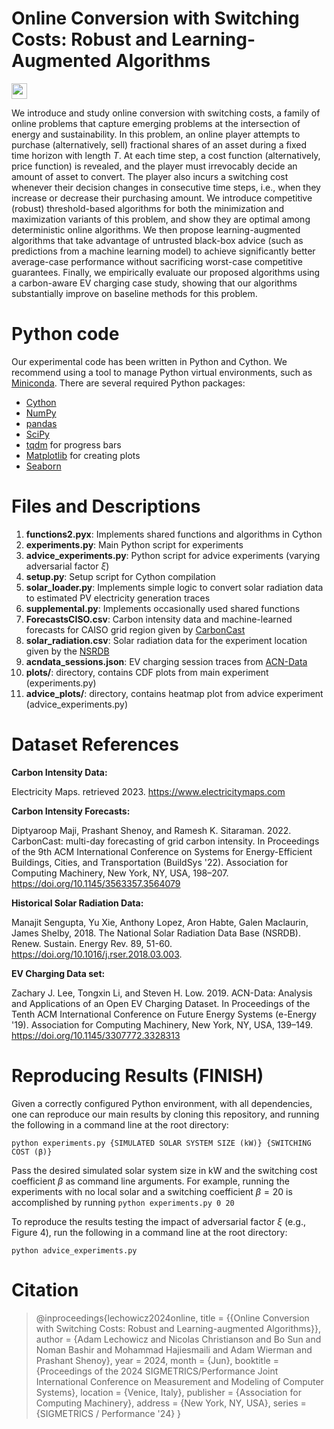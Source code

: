 # Online Conversion with Switching Costs: Robust and Learning-Augmented Algorithms

[<img src="https://img.shields.io/badge/Full%20Paper-2310.20598-B31B1B.svg?style=flat-square&logo=arxiv" height="25">](https://arxiv.org/abs/2310.20598)

We introduce and study online conversion with switching costs, a family of online problems that capture emerging problems at the intersection of energy and sustainability. In this problem, an online player attempts to purchase (alternatively, sell) fractional shares of an asset during a fixed time horizon with length $T$. At each time step, a cost function (alternatively, price function) is revealed, and the player must irrevocably decide an amount of asset to convert. The player also incurs a switching cost whenever their decision changes in consecutive time steps, i.e., when they increase or decrease their purchasing amount. We introduce competitive (robust) threshold-based algorithms for both the minimization and maximization variants of this problem, and show they are optimal among deterministic online algorithms. We then propose learning-augmented algorithms that take advantage of untrusted black-box advice (such as predictions from a machine learning model) to achieve significantly better average-case performance without sacrificing worst-case competitive guarantees. Finally, we empirically evaluate our proposed algorithms using a carbon-aware EV charging case study, showing that our algorithms substantially improve on baseline methods for this problem.

# Python code

Our experimental code has been written in Python and Cython.  We recommend using a tool to manage Python virtual environments, such as [Miniconda](https://docs.conda.io/en/latest/miniconda.html).  There are several required Python packages:
- [Cython](https://cython.org)
- [NumPy](https://numpy.org)
- [pandas](https://pandas.pydata.org)
- [SciPy](https://scipy.org)
- [tqdm](https://github.com/tqdm/tqdm) for progress bars
- [Matplotlib](https://matplotlib.org) for creating plots 
- [Seaborn](https://seaborn.pydata.org)

# Files and Descriptions

1. **functions2.pyx**: Implements shared functions and algorithms in Cython
2. **experiments.py**: Main Python script for experiments
3. **advice_experiments.py**: Python script for advice experiments (varying adversarial factor $\xi$)
4. **setup.py**: Setup script for Cython compilation
5. **solar_loader.py**: Implements simple logic to convert solar radiation data to estimated PV electricity generation traces
6. **supplemental.py**: Implements occasionally used shared functions
7. **ForecastsCISO.csv**: Carbon intensity data and machine-learned forecasts for CAISO grid region given by [CarbonCast](https://github.com/carbonfirst/CarbonCast)
8. **solar_radiation.csv**: Solar radiation data for the experiment location given by the [NSRDB](https://nsrdb.nrel.gov)
9. **acndata_sessions.json**: EV charging session traces from [ACN-Data](https://ev.caltech.edu/dataset)
10. **plots/**: directory, contains CDF plots from main experiment  (experiments.py)
11. **advice_plots/**: directory, contains heatmap plot from advice experiment (advice_experiments.py)

# Dataset References

**Carbon Intensity Data:**

Electricity Maps. retrieved 2023. https://www.electricitymaps.com

**Carbon Intensity Forecasts:**

Diptyaroop Maji, Prashant Shenoy, and Ramesh K. Sitaraman. 2022. CarbonCast: multi-day forecasting of grid carbon intensity. In Proceedings of the 9th ACM International Conference on Systems for Energy-Efficient Buildings, Cities, and Transportation (BuildSys '22). Association for Computing Machinery, New York, NY, USA, 198–207. https://doi.org/10.1145/3563357.3564079

**Historical Solar Radiation Data:**

Manajit Sengupta, Yu Xie, Anthony Lopez, Aron Habte, Galen Maclaurin, James Shelby, 2018. The National Solar Radiation Data Base (NSRDB). Renew. Sustain. Energy Rev. 89, 51-60. https://doi.org/10.1016/j.rser.2018.03.003.

**EV Charging Data set:**

Zachary J. Lee, Tongxin Li, and Steven H. Low. 2019. ACN-Data: Analysis and Applications of an Open EV Charging Dataset. In Proceedings of the Tenth ACM International Conference on Future Energy Systems (e-Energy '19). Association for Computing Machinery, New York, NY, USA, 139–149. https://doi.org/10.1145/3307772.3328313

# Reproducing Results (FINISH)

Given a correctly configured Python environment, with all dependencies, one can reproduce our main results by cloning this repository, and running the following in a command line at the root directory:

``python experiments.py {SIMULATED SOLAR SYSTEM SIZE (kW)} {SWITCHING COST (β)}``

Pass the desired simulated solar system size in kW and the switching cost coefficient $\beta$ as command line arguments.  For example, running the experiments with no local solar and a switching coefficient $\beta = 20$ is accomplished by running ``python experiments.py 0 20``

To reproduce the results testing the impact of adversarial factor $\xi$ (e.g., Figure 4), run the following in a command line at the root directory:

``python advice_experiments.py``

# Citation

> @inproceedings{lechowicz2024online,
> title        = {{Online Conversion with Switching Costs: Robust and Learning-augmented Algorithms}},
> author       = {Adam Lechowicz and Nicolas Christianson and Bo Sun and Noman Bashir and Mohammad Hajiesmaili and Adam Wierman and Prashant Shenoy},
> year         = 2024,
> month        = {Jun},
> booktitle    = {Proceedings of the 2024 SIGMETRICS/Performance Joint International Conference on Measurement and Modeling of Computer Systems},
> location     = {Venice, Italy},
> publisher    = {Association for Computing Machinery},
> address      = {New York, NY, USA},
> series       = {SIGMETRICS / Performance '24} }
